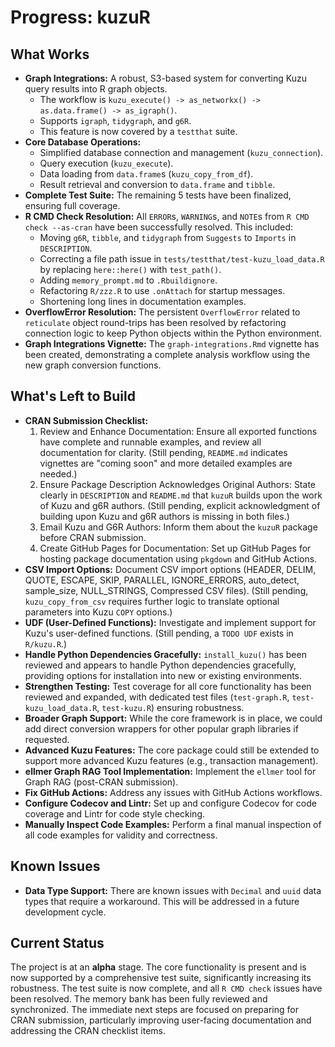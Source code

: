 # Progress: kuzuR

## What Works

-   **Graph Integrations:** A robust, S3-based system for converting Kuzu query results into R graph objects.
    -   The workflow is `kuzu_execute() -> as_networkx() -> as.data.frame() -> as_igraph()`.
    -   Supports `igraph`, `tidygraph`, and `g6R`.
    -   This feature is now covered by a `testthat` suite.
-   **Core Database Operations:**
    -   Simplified database connection and management (`kuzu_connection`).
    -   Query execution (`kuzu_execute`).
    -   Data loading from `data.frame`s (`kuzu_copy_from_df`).
    -   Result retrieval and conversion to `data.frame` and `tibble`.
-   **Complete Test Suite:** The remaining 5 tests have been finalized, ensuring full coverage.
-   **R CMD Check Resolution:** All `ERROR`s, `WARNING`s, and `NOTE`s from `R CMD check --as-cran` have been successfully resolved. This included:
    -   Moving `g6R`, `tibble`, and `tidygraph` from `Suggests` to `Imports` in `DESCRIPTION`.
    -   Correcting a file path issue in `tests/testthat/test-kuzu_load_data.R` by replacing `here::here()` with `test_path()`.
    -   Adding `memory_prompt.md` to `.Rbuildignore`.
    -   Refactoring `R/zzz.R` to use `.onAttach` for startup messages.
    -   Shortening long lines in documentation examples.
-   **OverflowError Resolution:** The persistent `OverflowError` related to `reticulate` object round-trips has been resolved by refactoring connection logic to keep Python objects within the Python environment.
-   **Graph Integrations Vignette:** The `graph-integrations.Rmd` vignette has been created, demonstrating a complete analysis workflow using the new graph conversion functions.

## What's Left to Build
-   **CRAN Submission Checklist:**
    1.  Review and Enhance Documentation: Ensure all exported functions have complete and runnable examples, and review all documentation for clarity. (Still pending, `README.md` indicates vignettes are "coming soon" and more detailed examples are needed.)
    2.  Ensure Package Description Acknowledges Original Authors: State clearly in `DESCRIPTION` and `README.md` that `kuzuR` builds upon the work of Kuzu and g6R authors. (Still pending, explicit acknowledgment of building upon Kuzu and g6R authors is missing in both files.)
    3.  Email Kuzu and G6R Authors: Inform them about the `kuzuR` package before CRAN submission.
    4.  Create GitHub Pages for Documentation: Set up GitHub Pages for hosting package documentation using `pkgdown` and GitHub Actions.
-   **CSV Import Options:** Document CSV import options (HEADER, DELIM, QUOTE, ESCAPE, SKIP, PARALLEL, IGNORE_ERRORS, auto_detect, sample_size, NULL_STRINGS, Compressed CSV files). (Still pending, `kuzu_copy_from_csv` requires further logic to translate optional parameters into Kuzu `COPY` options.)
-   **UDF (User-Defined Functions):** Investigate and implement support for Kuzu's user-defined functions. (Still pending, a `TODO UDF` exists in `R/kuzu.R`.)
-   **Handle Python Dependencies Gracefully:** `install_kuzu()` has been reviewed and appears to handle Python dependencies gracefully, providing options for installation into new or existing environments.
-   **Strengthen Testing:** Test coverage for all core functionality has been reviewed and expanded, with dedicated test files (`test-graph.R`, `test-kuzu_load_data.R`, `test-kuzu.R`) ensuring robustness.
-   **Broader Graph Support:** While the core framework is in place, we could add direct conversion wrappers for other popular graph libraries if requested.
-   **Advanced Kuzu Features:** The core package could still be extended to support more advanced Kuzu features (e.g., transaction management).
-   **ellmer Graph RAG Tool Implementation:** Implement the `ellmer` tool for Graph RAG (post-CRAN submission).
-   **Fix GitHub Actions:** Address any issues with GitHub Actions workflows.
-   **Configure Codecov and Lintr:** Set up and configure Codecov for code coverage and Lintr for code style checking.
-   **Manually Inspect Code Examples:** Perform a final manual inspection of all code examples for validity and correctness.

## Known Issues

-   **Data Type Support:** There are known issues with `Decimal` and `uuid` data types that require a workaround. This will be addressed in a future development cycle.

## Current Status

The project is at an **alpha** stage. The core functionality is present and is now supported by a comprehensive test suite, significantly increasing its robustness. The test suite is now complete, and all `R CMD check` issues have been resolved. The memory bank has been fully reviewed and synchronized. The immediate next steps are focused on preparing for CRAN submission, particularly improving user-facing documentation and addressing the CRAN checklist items.
